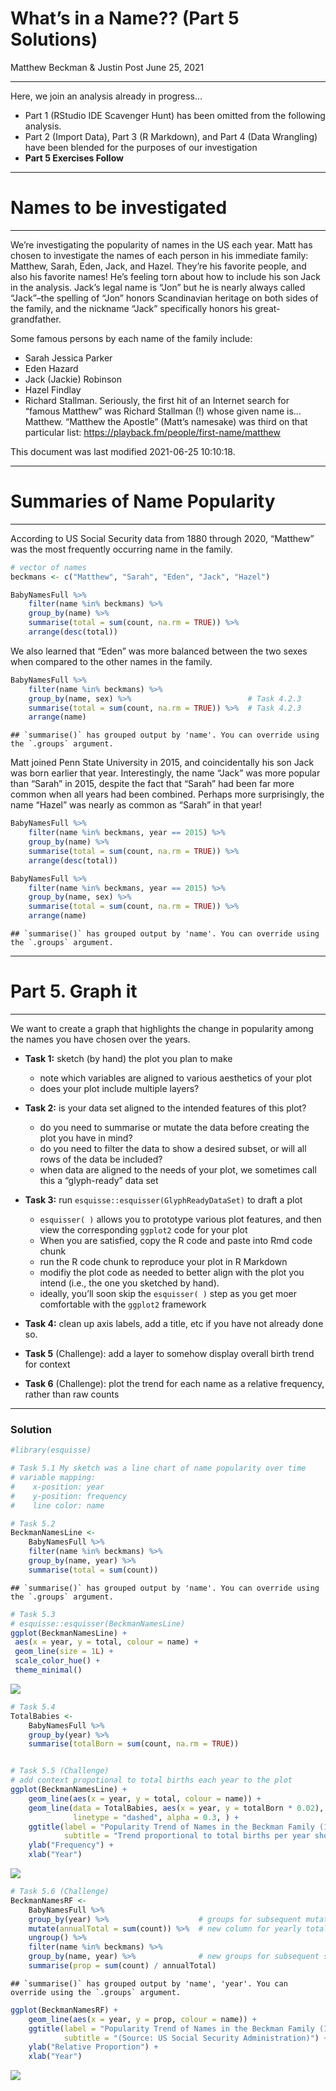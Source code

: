 What’s in a Name?? (Part 5 Solutions)
================
Matthew Beckman & Justin Post
June 25, 2021

<hr>

Here, we join an analysis already in progress…

  - Part 1 (RStudio IDE Scavenger Hunt) has been omitted from the
    following analysis.
  - Part 2 (Import Data), Part 3 (R Markdown), and Part 4 (Data
    Wrangling) have been blended for the purposes of our investigation
  - **Part 5 Exercises Follow**

<hr>

# Names to be investigated

<hr>

We’re investigating the popularity of names in the US each year. Matt
has chosen to investigate the names of each person in his immediate
family: Matthew, Sarah, Eden, Jack, and Hazel. They’re his favorite
people, and also his favorite names\! He’s feeling torn about how to
include his son Jack in the analysis. Jack’s legal name is “Jon” but he
is nearly always called “Jack”–the spelling of “Jon” honors Scandinavian
heritage on both sides of the family, and the nickname “Jack”
specifically honors his great-grandfather.

Some famous persons by each name of the family include:

  - Sarah Jessica Parker
  - Eden Hazard
  - Jack (Jackie) Robinson
  - Hazel Findlay
  - Richard Stallman. Seriously, the first hit of an Internet search for
    “famous Matthew” was Richard Stallman (\!) whose given name is…
    Matthew. “Matthew the Apostle” (Matt’s namesake) was third on that
    particular list: <https://playback.fm/people/first-name/matthew>

This document was last modified 2021-06-25 10:10:18.

<hr>

# Summaries of Name Popularity

<hr>

According to US Social Security data from 1880 through 2020, “Matthew”
was the most frequently occurring name in the family.

``` r
# vector of names
beckmans <- c("Matthew", "Sarah", "Eden", "Jack", "Hazel")

BabyNamesFull %>%
    filter(name %in% beckmans) %>%                   
    group_by(name) %>%                               
    summarise(total = sum(count, na.rm = TRUE)) %>%  
    arrange(desc(total))
```

<div data-pagedtable="false">

<script data-pagedtable-source type="application/json">
{"columns":[{"label":["name"],"name":[1],"type":["chr"],"align":["left"]},{"label":["total"],"name":[2],"type":["dbl"],"align":["right"]}],"data":[{"1":"Matthew","2":"1622951"},{"1":"Sarah","2":"1086935"},{"1":"Jack","2":"714762"},{"1":"Hazel","2":"273991"},{"1":"Eden","2":"45777"}],"options":{"columns":{"min":{},"max":[10]},"rows":{"min":[10],"max":[10]},"pages":{}}}
  </script>

</div>

We also learned that “Eden” was more balanced between the two sexes when
compared to the other names in the family.

``` r
BabyNamesFull %>%
    filter(name %in% beckmans) %>%
    group_by(name, sex) %>%                          # Task 4.2.3
    summarise(total = sum(count, na.rm = TRUE)) %>%  # Task 4.2.3
    arrange(name)
```

    ## `summarise()` has grouped output by 'name'. You can override using the `.groups` argument.

<div data-pagedtable="false">

<script data-pagedtable-source type="application/json">
{"columns":[{"label":["name"],"name":[1],"type":["chr"],"align":["left"]},{"label":["sex"],"name":[2],"type":["chr"],"align":["left"]},{"label":["total"],"name":[3],"type":["dbl"],"align":["right"]}],"data":[{"1":"Eden","2":"F","3":"38138"},{"1":"Eden","2":"M","3":"7639"},{"1":"Hazel","2":"F","3":"271254"},{"1":"Hazel","2":"M","3":"2737"},{"1":"Jack","2":"F","3":"2682"},{"1":"Jack","2":"M","3":"712080"},{"1":"Matthew","2":"F","3":"5539"},{"1":"Matthew","2":"M","3":"1617412"},{"1":"Sarah","2":"F","3":"1083601"},{"1":"Sarah","2":"M","3":"3334"}],"options":{"columns":{"min":{},"max":[10]},"rows":{"min":[10],"max":[10]},"pages":{}}}
  </script>

</div>

Matt joined Penn State University in 2015, and coincidentally his son
Jack was born earlier that year. Interestingly, the name “Jack” was more
popular than “Sarah” in 2015, despite the fact that “Sarah” had been far
more common when all years had been combined. Perhaps more surprisingly,
the name “Hazel” was nearly as common as “Sarah” in that year\!

``` r
BabyNamesFull %>%
    filter(name %in% beckmans, year == 2015) %>%
    group_by(name) %>%
    summarise(total = sum(count, na.rm = TRUE)) %>% 
    arrange(desc(total))
```

<div data-pagedtable="false">

<script data-pagedtable-source type="application/json">
{"columns":[{"label":["name"],"name":[1],"type":["chr"],"align":["left"]},{"label":["total"],"name":[2],"type":["dbl"],"align":["right"]}],"data":[{"1":"Matthew","2":"12775"},{"1":"Jack","2":"8511"},{"1":"Sarah","2":"4536"},{"1":"Hazel","2":"4311"},{"1":"Eden","2":"2638"}],"options":{"columns":{"min":{},"max":[10]},"rows":{"min":[10],"max":[10]},"pages":{}}}
  </script>

</div>

``` r
BabyNamesFull %>%
    filter(name %in% beckmans, year == 2015) %>%
    group_by(name, sex) %>%
    summarise(total = sum(count, na.rm = TRUE)) %>% 
    arrange(name)
```

    ## `summarise()` has grouped output by 'name'. You can override using the `.groups` argument.

<div data-pagedtable="false">

<script data-pagedtable-source type="application/json">
{"columns":[{"label":["name"],"name":[1],"type":["chr"],"align":["left"]},{"label":["sex"],"name":[2],"type":["chr"],"align":["left"]},{"label":["total"],"name":[3],"type":["dbl"],"align":["right"]}],"data":[{"1":"Eden","2":"F","3":"2065"},{"1":"Eden","2":"M","3":"573"},{"1":"Hazel","2":"F","3":"4299"},{"1":"Hazel","2":"M","3":"12"},{"1":"Jack","2":"F","3":"6"},{"1":"Jack","2":"M","3":"8505"},{"1":"Matthew","2":"F","3":"15"},{"1":"Matthew","2":"M","3":"12760"},{"1":"Sarah","2":"F","3":"4526"},{"1":"Sarah","2":"M","3":"10"}],"options":{"columns":{"min":{},"max":[10]},"rows":{"min":[10],"max":[10]},"pages":{}}}
  </script>

</div>

<hr>

# Part 5. Graph it

<hr>

We want to create a graph that highlights the change in popularity among
the names you have chosen over the years.

  - **Task 1:** sketch (by hand) the plot you plan to make
    
      - note which variables are aligned to various aesthetics of your
        plot
      - does your plot include multiple layers?

  - **Task 2:** is your data set aligned to the intended features of
    this plot?
    
      - do you need to summarise or mutate the data before creating the
        plot you have in mind?
      - do you need to filter the data to show a desired subset, or will
        all rows of the data be included?
      - when data are aligned to the needs of your plot, we sometimes
        call this a “glyph-ready” data set

  - **Task 3:** run `esquisse::esquisser(GlyphReadyDataSet)` to draft a
    plot
    
      - `esquisser( )` allows you to prototype various plot features,
        and then view the corresponding `ggplot2` code for your plot
      - When you are satisfied, copy the R code and paste into Rmd code
        chunk
      - run the R code chunk to reproduce your plot in R Markdown
      - modifiy the plot code as needed to better align with the plot
        you intend (i.e., the one you sketched by hand).
      - ideally, you’ll soon skip the `esquisser( )` step as you get
        moer comfortable with the `ggplot2` framework

  - **Task 4:** clean up axis labels, add a title, etc if you have not
    already done so.

  - **Task 5** (Challenge): add a layer to somehow display overall birth
    trend for context

  - **Task 6** (Challenge): plot the trend for each name as a relative
    frequency, rather than raw counts

<hr>

### Solution

``` r
#library(esquisse)

# Task 5.1 My sketch was a line chart of name popularity over time 
# variable mapping:
#    x-position: year
#    y-position: frequency
#    line color: name

# Task 5.2
BeckmanNamesLine <- 
    BabyNamesFull %>%
    filter(name %in% beckmans) %>%
    group_by(name, year) %>%
    summarise(total = sum(count))
```

    ## `summarise()` has grouped output by 'name'. You can override using the `.groups` argument.

``` r
# Task 5.3 
# esquisse::esquisser(BeckmanNamesLine)
ggplot(BeckmanNamesLine) +
 aes(x = year, y = total, colour = name) +
 geom_line(size = 1L) +
 scale_color_hue() +
 theme_minimal() 
```

![](TeachingR_Part_5_Solutions_files/figure-gfm/unnamed-chunk-5-1.png)<!-- -->

``` r
# Task 5.4
TotalBabies <- 
    BabyNamesFull %>%
    group_by(year) %>%
    summarise(totalBorn = sum(count, na.rm = TRUE))


# Task 5.5 (Challenge)
# add context propotional to total births each year to the plot
ggplot(BeckmanNamesLine) +
    geom_line(aes(x = year, y = total, colour = name)) +
    geom_line(data = TotalBabies, aes(x = year, y = totalBorn * 0.02), 
              linetype = "dashed", alpha = 0.3, ) + 
    ggtitle(label = "Popularity Trend of Names in the Beckman Family (1880 - 2020)", 
            subtitle = "Trend proportional to total births per year shown for context.\n(Source: US Social Security Administration)") + 
    ylab("Frequency") + 
    xlab("Year")
```

![](TeachingR_Part_5_Solutions_files/figure-gfm/unnamed-chunk-5-2.png)<!-- -->

``` r
# Task 5.6 (Challenge) 
BeckmanNamesRF <- 
    BabyNamesFull %>%
    group_by(year) %>%                    # groups for subsequent mutate()
    mutate(annualTotal = sum(count)) %>%  # new column for yearly totals
    ungroup() %>%                         
    filter(name %in% beckmans) %>%
    group_by(name, year) %>%              # new groups for subsequent summarise()
    summarise(prop = sum(count) / annualTotal)
```

    ## `summarise()` has grouped output by 'name', 'year'. You can override using the `.groups` argument.

``` r
ggplot(BeckmanNamesRF) +
    geom_line(aes(x = year, y = prop, colour = name)) +
    ggtitle(label = "Popularity Trend of Names in the Beckman Family (1880 - 2020)", 
            subtitle = "(Source: US Social Security Administration)") + 
    ylab("Relative Proportion") + 
    xlab("Year")
```

![](TeachingR_Part_5_Solutions_files/figure-gfm/unnamed-chunk-5-3.png)<!-- -->
